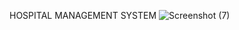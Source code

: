 HOSPITAL MANAGEMENT SYSTEM
![Screenshot (7)](https://github.com/user-attachments/assets/9a8f2462-f0cf-4ccb-b153-b91bf956b0c8)

